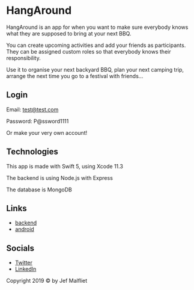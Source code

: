 # HangAround

HangAround is an app for when you want to make sure everybody knows what they are supposed to bring at your next BBQ.

You can create upcoming activities and add your friends as participants. They can be assigned custom roles so that everybody knows their responsibility.

Use it to organise your next backyard BBQ, plan your next camping trip, arrange the next time you go to a festival with friends...

## Login

Email: test@test.com

Password: P@ssword1111

Or make your very own account!

## Technologies

This app is made with Swift 5, using Xcode 11.3

The backend is using Node.js with Express

The database is MongoDB

## Links

- [backend](https://github.com/Jef-Malfliet/HangAroundBackend)
- [android](https://github.com/Jef-Malfliet/HangAround)

## Socials

- [Twitter](https://twitter.com/Tjaaaaaf)
- [LinkedIn](https://www.linkedin.com/in/jefmalfliet/)

Copyright 2019 © by Jef Malfliet
